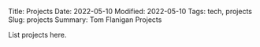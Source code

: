 Title: Projects
Date: 2022-05-10
Modified: 2022-05-10
Tags: tech, projects
Slug: projects
Summary: Tom Flanigan Projects

List projects here.
